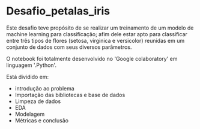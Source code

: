 # Desafio_petalas_iris

Este desafio teve propósito de se realizar um treinamento de um modelo de machine learning para classificação; afim dele estar apto para classificar entre três tipos de flores (setosa, virginica e versicolor) reunidas em um conjunto de dados com seus diversos parâmetros.

O notebook foi totalmente desenvolvido no 'Google colaboratory' em linguagem '.Python'.

Está dividido em:

* introdução ao problema
* Importação das bibliotecas e base de dados
* Limpeza de dados
* EDA
* Modelagem
* Métricas e conclusão

